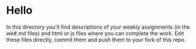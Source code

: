 Hello
=====

In this directory you'll find descriptions of your weekly assignments 
(in the wk#.md files) and html or js files where you can complete the 
work. Edit these files directly, commit them and push them to your
fork of this repo.
